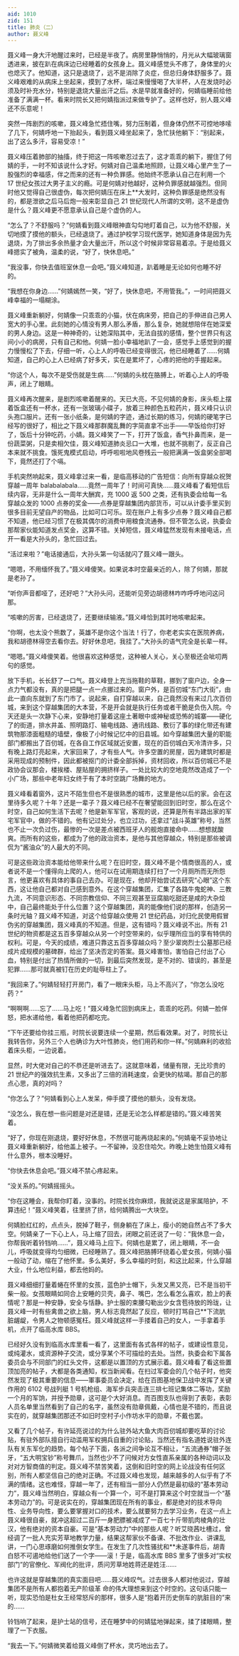 ```yaml
---
aid: 1010
zid: 151
title: 肺炎（二）
author: 聂义峰
---
```


聂义峰一身大汗地醒过来时，已经是半夜了。病房里静悄悄的，月光从大幅玻璃窗透进来，披在趴在病床边已经睡着的女孩身上。聂义峰感觉头不疼了，身体里的火也熄灭了。他知道，这只是退烧了，远不是消除了炎症，但总归身体舒服多了。聂义峰艰难的从病床上坐起来，摸到了水杯，端过来慢慢喝了大半杯，人在发烧时必须及时补充水分，特别是退烧大量出汗之后。水是早就准备好的，何婧临睡前给他准备了满满一杯。看来时院长又把何婧指派过来做专护了。这样也好，别人聂义峰还不乐意呢！

突然一阵剧烈的咳嗽，聂义峰急忙捂住嘴，努力压制着，但身体仍然不可控地哆嗦了几下，何婧呼地一下抬起头，看到聂义峰坐起来了，急忙扶他躺下：“别起来，出了这么多汗，容易受凉！”

聂义峰压着肺部的抽搐，终于把这一阵咳嗽忍过去了，这才乖乖的躺下，握住了何婧的手，一时不知该说什么才好。何婧对自己温柔地照顾，让聂义峰心里产生了一股强烈的幸福感，伴之而来的还有一种负罪感。他始终不愿承认自己在利用一个 17 世纪女孩过大男子主义的瘾。可是何婧对他越好，这种负罪感就越强烈。但同时他又觉得自己很虚伪，每次把何婧压在床上\*\*大发时，这种负罪感是绝然没有的，都是泄欲之后马后炮一般来彰显自己 21 世纪现代人所谓的文明，这不是虚伪是什么？聂义峰更不愿意承认自己是个虚伪的人。

“怎么了？不舒服吗？”何婧看到聂义峰眼神直勾勾地盯着自己，以为他不舒服，关切地摸了摸他的额头，已经退烧了。通过护校学习现代医学，她知道身体是因为先退烧，为了排出多余热量才会大量出汗，所以这个时候非常容易着凉。于是给聂义峰摁实了被角，温柔的说，“好了，快休息吧。”

“我没事，你快去值班室休息一会吧。”聂义峰知道，趴着睡是无论如何也睡不好的。

“我想在你身边……”何婧嫣然一笑，“好了，快休息吧，不用管我。”，一时间把聂义峰幸福的一塌糊涂。

聂义峰重新躺好，何婧像一只乖乖的小猫，伏在病床旁，把自己的手伸进自己男人宽大的手心里。此刻她的心情没有男人那么矛盾，那么复杂，她就想陪伴在她深爱的男人身边。这是一种神奇的，让她深陷其中，无法自拔的感情，整个世界只有这间小小的病房，只有自己和他。何婧一脸小幸福地趴了一会，感觉手上感觉到的握力慢慢松了下去，仔细一听，心上人的呼吸已经变得很沉，他已经睡着了……何婧知道，自己的心上人已经病了好多天，实在是累坏了，心疼的把他的手握起来。

“你这个人，每次不是受伤就是生病……”何婧的头枕在胳膊上，听着心上人的呼吸声，闭上了眼睛。

聂义峰再次醒来，是剧烈咳嗽着醒来的。天已大亮，不见何婧的身影，床头柜上摆着饭盒还有一杯水，还有一张玻璃小碟子，放着三种颜色五粒药片，聂义峰只认识头孢口服片。还有一张小纸条，是何婧的字迹，通过长期的练习，何婧的硬笔字已经写的很好了，相比之下聂义峰那群魔乱舞的字简直拿不出手——早饭给你打好了，饭后十分钟吃药，小婧。聂义峰笑了一下，打开了饭盒，香气扑鼻而来，是一份蔬菜粥，只是卖相欠佳，聂义峰知道肺炎忌口一大堆，也就不挑剔了，反正自己本来就不挑食。饿死鬼模式启动，呼呼啦啦地风卷残云一般把满满一饭盒粥全部喝下，竟然还打了个嗝。

手机突然响起来，聂义峰拿过来一看，是临高移动的广告短信：向所有穿越众祝贺穿越一周年 balabalabala……竟然一周年了！时间可真快……聂义峰看了看短信后续内容，无非是什么一周年大酬宾，充 1000 返 500 之类，还有执委会给每一名穿越众发的 1000 点券的奖金——点券是穿越集团内部货币，可以从计委手里买到很多目前无望自产的物品，比如可口可乐。现在账户上有多少点券？聂义峰自己都不知道，他已经习惯了在极其偶尔的消费中用粮食流通券。但不管怎么说，执委会那帮家伙能知道发点奖金，这算不错。关掉短信，聂义峰猛然发现有未接电话，点开一看是大孙头的，急忙回过去。

“活过来啦？”电话接通后，大孙头第一句话就闪了聂义峰一跟头。

“嗯嗯，不用缅怀我了。”聂义峰傻笑。如果说本时空最亲近的人，除了何婧，那就是老孙了。

“听你声音都哑了，还好吧？”大孙头问，还能听见旁边胡德林咋咋呼呼地问这问那。

“咳嗽的厉害，已经退烧了，还要继续输液。”聂义峰恰到其时地咳嗽起来。

“你啊，也太没个熊数了，英雄不是你这个当法！行了，你老老实实在医院养病，我和胡德林得空去看你去。好好休息吧，我挂了。”大孙头的语气完全是长辈一样。

“嗯嗯。”聂义峰傻笑着。他很喜欢这种感觉，这种被人关心，关心至极还会呲叨两句的感觉。

放下手机，长长舒了一口气。聂义峰登上充当拖鞋的草鞋，挪到了窗户边，全身一点力气都没有，真的是把腿一点一点挪过来的。窗户外，是百仞城“东门大街”，由此一直向东就到了东门市了。说起来，自打穿越以来，自己竟然没有来过几次百仞城，来到这个穿越集团的大本营，不是开会就是执行任务或者干脆是负伤入院。今天还是头一次静下心来，安静地打量着这座土著眼中或神秘或恐怖的城寨——硬化了的街道，排水井盖、照明路灯、输电线路、通讯线路、敷衍了事的绿化带还有建筑物那漆面粗糙的墙壁，像极了小时候记忆中的旧县城。如今穿越集团大量的职能部门都搬出了百仞城，在各自工作区域就近安置，现在的百仞城白天冷清许多，只有晚上路灯亮起来，大家回来了，才有些人气。许多空置的房屋，因为建筑时都是采用现成的预制件，因此都被抠门的计委全部拆掉，资材回收，所以百仞城已不是政协会议那会，楼挨楼、屋贴屋的拥挤样子。一处比较大的空地竟然改造成了一个小广场，那些中老年妇女终于有了本时空跳广场舞的地方。

聂义峰看着窗外，这片不陌生但也不是很熟悉的城市，这里是他以后的家。会在这里待多久呢？十年？还是一辈子？聂义峰已经不在奢望能回到旧时空，那么在这个时空，自己如何生活下去呢？他是新军军官，客观的说，还算是所有半路出家的军宅军官中，做的不错的。他有记过处分，也立过功，还拿过“战斗英雄”称号，当然也不止一次负过伤，最惨的一次是差点被西班牙人的舰炮直接命中……想想就酸爽。而所有的这些，都成为了他的政治资本，是他与其他穿越众，特别是那些被调侃为“酱油众”的人最大的不同。

可是这些政治资本能给他带来什么呢？在旧时空，聂义峰不是个情商很高的人，或者说不是一个懂得向上爬的人，他可以在试用期连续打扫了一个月厕所而无所怨言，他更喜欢有具体的事自己去办。可是现在，他却开始尝试去研究“心眼”这个东西，这让他自己都对自己感到意外。在这个穿越集团，汇集了各路牛鬼蛇神、三教九流，不同意识形态、不同宗教信仰、不同三观甚至豆腐脑吃甜还是咸的大杂烩中，自己最终能处于什么位置？这个穿越集团，真的能像他们说的那样，创造另一条时光轴？聂义峰不知道，对这个给穿越众使用 21 世纪药品，对归化民使用假冒伪劣的穿越集团，聂义峰真的不知道。但是，这有错吗？聂义峰说不出。所有 21 世纪的物资都是这五百多穿越众从另一个时空带来的，似乎理所应当的享有特供的权利。可是，今天的成绩，难道只靠这五百多穿越众吗？至少翠岗烈士公墓那已经成片成规模的墓碑群，给出了坚决否定的答案。聂义峰害怕，害怕自己付出了心血，特别是付出了热情所做的一切，到最后突然发现，是不对的、错误的，甚至是犯罪……那可就真被钉在历史的耻辱柱上了。

“我回来了。”何婧轻轻打开房门，看了一眼床头柜，马上不高兴了，“你怎么没吃药？”

“啊啊啊……忘了……马上吃！”聂义峰急忙回到病床上，乖乖的吃药。何婧一脸佯怒，把水递给他，看着他把药都吃完。

“下午还要给你挂三瓶，时院长说要连续一个星期，然后看效果。对了，时院长让我转告你，另外三个人也确诊为大叶性肺炎，他们用药和你一样。”何婧麻利的收拾着床头柜，一边说着。

显然，时大佬对自己的不恭还是听进去了。这就意味着，储量有限，无比珍贵的 21 世纪产的强效抗生素，又多出了三倍的消耗速度，会更快的枯竭。那自己的那点心思，真的对吗？

“你怎么了？”何婧看到心上人发呆，伸手摸了摸他的额头，没有发烧。

“没怎么，我在想一些问题是对还是错，还是无论怎么样都是错的。”聂义峰苦笑着。

“好了，你现在刚退烧，要好好休息，不然很可能再烧起来的。”何婧毫不妥协地让聂义峰重新躺好，给他盖上被子。一不留神，没忍住哈欠。昨晚上她生怕聂义峰有什么意外，根本没睡好。

“你快去休息会吧。”聂义峰不禁心疼起来。

“没关系的。”何婧摇摇头。

“你在这睡会，我帮你盯着，没事的。时院长找你麻烦，我就说这是家属陪护，不算违纪！”聂义峰笑着，往里挤了挤，给何婧腾出一大块空。

何婧脸红红的，点点头，脱掉了鞋子，侧身躺在了床上，瘦小的她自然占不了多大空。何婧亲了一下心上人，马上缩了回去，闭眼之前还说了一句：“我休息一会，你帮我听着铃铛响……”，聂义峰马上应下。何婧也是累了，闭上眼睛，不一会儿，呼吸就变得均匀细微，已经睡熟了。聂义峰把胳膊环绕着心爱女孩，何婧小猫一般动了动，缩在了他怀里。多么美好，多么幸福的时刻，和这比起来，什么穿越大业，什么地位利益，都去他妈的。

聂义峰细细打量着蜷在怀里的女孩，蓝色护士帽下，头发又黑又亮，已不是当初干柴一般。女孩眼睛如同合上安睡的贝壳，鼻子、嘴巴，怎么看怎么喜欢，脸上的表情呢？那是一种安静，安全与恬静。护士服的束腰勾勒出少女含苞待放的玲珑，让聂义峰一时有些禽兽之欲上脑，男人标志竟然起了反应，顿时打骂自己\*\*下流肮脏龌龊，令男人之物顿感冤枉。聂义峰就这样一手搂着自己的女人，一手拿着手机，点开了临高水库 BBS。

已经好久没有到临高水库里看一看了，这里面有各式各样的帖子，或建设性意见，或纯灌水，或资源种子交流，或分享某个不可描绘的去处。当然，执委会和下属各委员会与不同部门的红头文件，这都是以置顶的方式展示着。聂义峰看了看这些置顶加亮的帖子，大都是各类通知，权当新闻看。在扫过军委会的几个帖子时，他突然发现了极其重要的信息——軍事委员会决定，给在百图基地保卫战中发挥了关键作用的 6102 号战列艇 1 号机枪组、海军步兵突击连三排七班记集体二等功，奖励一个月的军饷，并授予勋章，这可是个大好消息。而百图支队也得到了表彰，表彰人员名单里当然看到了自己的名字，虽然没有勋章佩戴，心情也是不错的，而且说实在的，就穿越集团那还不如旧时空村子小作坊水平的勋章，不戴也罢。

又看了几个帖子，有许延亮说过的为什么驻外站大鱼大肉百仞城却要吃草的讨论贴，有驻外部队擅自行动滥用军权拥兵自重的讨论贴，当然还有指名道姓说驻外连队有关东军化的趋势。每个帖子下面，各派之间争论互不相让，“五流通券”帽子张牙，“五大明宝钞”称号舞爪，当然也少不了问候对方女性直系亲属的各种动词以及对对方智商值的判定。聂义峰不禁苦笑着，这倒和旧时空的网上论战没有任何区别，所有人都坚信自己的绝对正确。不过聂义峰也发现，越来越多的人似乎有了不满的情绪。这也难怪，穿越一年了，还有相当一部分人仍然是最初级的“基本劳动力”，聂义峰当然明白，穿越众有一个算一个，可不是打算来这个时空就当一个“基本劳动力”的。可是说实在的，穿越集团现在所有的事业，都是绝对的技术导向性、业务导向性，要么要掌握对口的技术，要么就要努力去学习业务，在这一点上聂义峰很自豪，就冲这超过二百斤一身肥膘被减成了一百七十斤带肌肉棱角的壮汉，他有绝对的资本自豪。可是“基本劳动力”中的那些人呢？听艾晓茜吐槽过，曾经调了一批人充实芳草地教学力量，结果这帮家伙不备课、不批改作业、讲课乱讲，一门心思琢磨如何推倒女学生。在发生了几次性骚扰和\*\*未遂事件后，胡青白怒不可遏地给他们送了一个字——滚！于是，临高水库 BBS 里多了很多对“实权部门”的官僚化、军阀化的批评，质问芳草地姓蒋还是姓汪……

也许这就是穿越集团的真实面目吧……聂义峰叹气。过去很多人都对他说过，穿越集团不是所有人都抱着无产阶级革 命的伟大理想来到这个时空的。这句话只能一听，现实恐怕是杜女王经常怒斥的那样，很多人是“抱着开历史倒车的肮脏目的”来的……

铃铛响了起来，是护士站的信号，还在睡梦中的何婧猛地弹起来，揉了揉眼睛，整理了一下衣服。

“我去一下。”何婧微笑着给聂义峰倒了杯水，灵巧地出去了。
